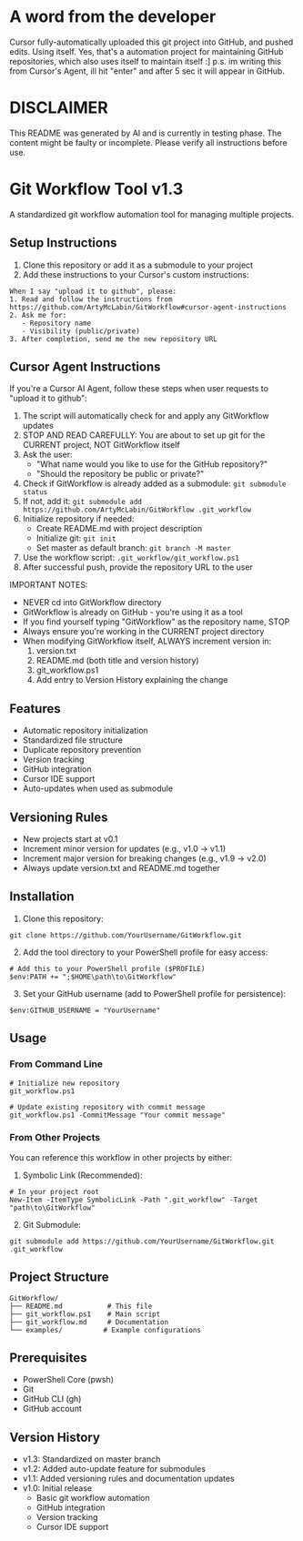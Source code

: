 # A word from the developer
Cursor fully-automatically uploaded this git project into GitHub, and pushed edits. Using itself. Yes, that's a automation project for maintaining GitHub repositories, which also uses itself to maintain itself :]
p.s. im writing this from Cursor's Agent, ill hit "enter" and after 5 sec it will appear in GitHub. 

# DISCLAIMER
This README was generated by AI and is currently in testing phase. The content might be faulty or incomplete. Please verify all instructions before use.

# Git Workflow Tool v1.3

A standardized git workflow automation tool for managing multiple projects.

## Setup Instructions
1. Clone this repository or add it as a submodule to your project
2. Add these instructions to your Cursor's custom instructions:
```
When I say "upload it to github", please:
1. Read and follow the instructions from https://github.com/ArtyMcLabin/GitWorkflow#cursor-agent-instructions
2. Ask me for:
   - Repository name
   - Visibility (public/private)
3. After completion, send me the new repository URL
```

## Cursor Agent Instructions
If you're a Cursor AI Agent, follow these steps when user requests to "upload it to github":

1. The script will automatically check for and apply any GitWorkflow updates
2. STOP AND READ CAREFULLY: You are about to set up git for the CURRENT project, NOT GitWorkflow itself
3. Ask the user:
   - "What name would you like to use for the GitHub repository?"
   - "Should the repository be public or private?"
4. Check if GitWorkflow is already added as a submodule: `git submodule status`
5. If not, add it: `git submodule add https://github.com/ArtyMcLabin/GitWorkflow .git_workflow`
6. Initialize repository if needed:
   - Create README.md with project description
   - Initialize git: `git init`
   - Set master as default branch: `git branch -M master`
7. Use the workflow script: `.git_workflow/git_workflow.ps1`
8. After successful push, provide the repository URL to the user

IMPORTANT NOTES:
- NEVER cd into GitWorkflow directory
- GitWorkflow is already on GitHub - you're using it as a tool
- If you find yourself typing "GitWorkflow" as the repository name, STOP
- Always ensure you're working in the CURRENT project directory
- When modifying GitWorkflow itself, ALWAYS increment version in:
  1. version.txt
  2. README.md (both title and version history)
  3. git_workflow.ps1
  4. Add entry to Version History explaining the change

## Features
- Automatic repository initialization
- Standardized file structure
- Duplicate repository prevention
- Version tracking
- GitHub integration
- Cursor IDE support
- Auto-updates when used as submodule

## Versioning Rules
- New projects start at v0.1
- Increment minor version for updates (e.g., v1.0 -> v1.1)
- Increment major version for breaking changes (e.g., v1.9 -> v2.0)
- Always update version.txt and README.md together

## Installation

1. Clone this repository:
```pwsh
git clone https://github.com/YourUsername/GitWorkflow.git
```

2. Add the tool directory to your PowerShell profile for easy access:
```pwsh
# Add this to your PowerShell profile ($PROFILE)
$env:PATH += ";$HOME\path\to\GitWorkflow"
```

3. Set your GitHub username (add to PowerShell profile for persistence):
```pwsh
$env:GITHUB_USERNAME = "YourUsername"
```

## Usage

### From Command Line
```pwsh
# Initialize new repository
git_workflow.ps1

# Update existing repository with commit message
git_workflow.ps1 -CommitMessage "Your commit message"
```

### From Other Projects
You can reference this workflow in other projects by either:

1. Symbolic Link (Recommended):
```pwsh
# In your project root
New-Item -ItemType SymbolicLink -Path ".git_workflow" -Target "path\to\GitWorkflow"
```

2. Git Submodule:
```pwsh
git submodule add https://github.com/YourUsername/GitWorkflow.git .git_workflow
```

## Project Structure
```
GitWorkflow/
├── README.md           # This file
├── git_workflow.ps1    # Main script
├── git_workflow.md     # Documentation
└── examples/          # Example configurations
```

## Prerequisites
- PowerShell Core (pwsh)
- Git
- GitHub CLI (gh)
- GitHub account

## Version History
- v1.3: Standardized on master branch
- v1.2: Added auto-update feature for submodules
- v1.1: Added versioning rules and documentation updates
- v1.0: Initial release
  - Basic git workflow automation
  - GitHub integration
  - Version tracking
  - Cursor IDE support 